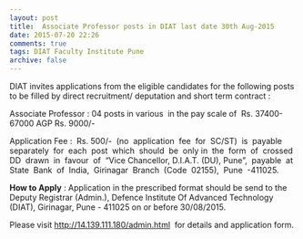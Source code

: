 ```yaml
---
layout: post
title:  Associate Professor posts in DIAT last date 30th Aug-2015
date: 2015-07-20 22:26
comments: true
tags: DIAT Faculty Institute Pune
archive: false
---
```

DIAT invites applications from the eligible candidates for the following posts to be filled by direct recruitment/ deputation and short term contract :

Associate Professor : 04 posts in various  in the pay scale of  Rs. 37400-67000 AGP Rs. 9000/- 

Application Fee :  Rs. 500/-  (no  application  fee  for  SC/ST)  is  payable  separately  for  each  post  which  should  be  only in  the  form  of  crossed  DD  drawn  in  favour  of  “Vice Chancellor, D.I.A.T. (DU), Pune”,  payable  at  State  Bank  of  India,  Girinagar  Branch  (Code  02155),  Pune  -411025.  

**How to Apply** : Application in the prescribed format should be send to the Deputy Registrar (Admin.), Defence Institute Of Advanced Technology (DIAT), Girinagar, Pune - 411025 on or before 30/08/2015. 

Please visit <http://14.139.111.180/admin.html>  for details and application form. 






